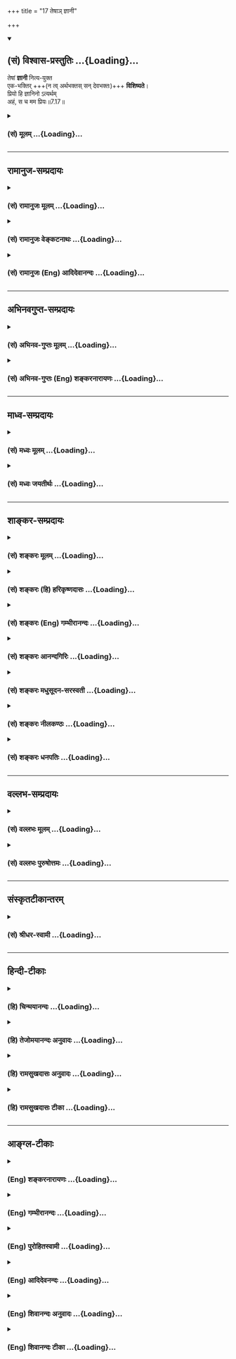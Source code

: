 +++
title = "17 तेषाञ् ज्ञानी"

+++
<div class="js_include" newlevelforh1="2" title="(सं) विश्वास-प्रस्तुतिः" unfilled url="/purANam_vaiShNavam/mahAbhAratam/06-bhIShma-parva/03-bhagavad-gItA-parva/saMskRtam/vishvAsa-prastutiH/07_jnAna-vijnAna-yogaH/17_teShA~n_jnAnI.md">
<details open><summary><h2>(सं) विश्वास-प्रस्तुतिः ...{Loading}...</h2></summary>

तेषां **ज्ञानी** नित्य-युक्त  
एक-भक्तिर् +++(न त्व् अर्थभक्तस् सन् देवभक्तः)+++ **विशिष्यते**।  
प्रियो हि ज्ञानिनो ऽत्यर्थम्  
अहं, स च मम प्रियः॥7.17॥
</details>
</div>
<div class="js_include collapsed" newlevelforh1="3" title="(सं) मूलम्" unfilled url="/purANam_vaiShNavam/mahAbhAratam/06-bhIShma-parva/03-bhagavad-gItA-parva/saMskRtam/mUlam/07_jnAna-vijnAna-yogaH/17_teShA~n_jnAnI.md">
<details><summary><h3>(सं) मूलम् ...{Loading}...</h3></summary>

तेषां ज्ञानी नित्ययुक्त एकभक्तिर्विशिष्यते।  
प्रियो हि ज्ञानिनोऽत्यर्थमहं स च मम प्रियः।।7.17।।
</details>
</div>


_________________
## रामानुज-सम्प्रदायः
<div class="js_include collapsed" newlevelforh1="3" title="(सं) रामानुजः मूलम्" unfilled url="/purANam_vaiShNavam/mahAbhAratam/06-bhIShma-parva/03-bhagavad-gItA-parva/saMskRtam/rAmAnujaH/mUlam/07_jnAna-vijnAna-yogaH/17_teShA~n_jnAnI.md">
<details><summary><h3>(सं) रामानुजः मूलम् ...{Loading}...</h3></summary>

।।7.17।।**तेषां ज्ञानी विशिष्यते** कुतः **नित्ययुक्त एकभक्तिः** इति च।
तस्य हि मदेकप्राप्यस्य मया योगो नित्यः। इतरयोस्तु
यावत्स्वाभिलषितप्राप्ति मया योगः। तथा ज्ञानिनो मयि एकस्मिन् एव भक्तिः
इतरयोः तु स्वाभिलषिते तत्साधनत्वेन मयि च। अतः स एव विशिष्यते।  
  
किं च **प्रियो हि ज्ञानिनोऽत्यर्थम् अहम्** अत्र अत्यर्थशब्दो अभिधेयवचनः
ज्ञानिनः अहं यथा प्रियः तथा मया सर्वज्ञेन सर्वशक्तिना अपि अभिधातुं न
शक्यते इत्यर्थः प्रियत्वस्य इयत्तारहितत्वात्। यथा ज्ञानिनाम् अग्रेसरस्य
प्रह्लादस्य स त्वासक्तमतिः कृष्णे देश्यमानो महोरगैः। न विवेदात्मनो
गात्रं तत्स्मृत्याह्लादसंस्थितः (वि॰ पु॰ 1।17।39) इति **सः** अपि तथा एव
**मम प्रियः।**

</details>
</div>
<div class="js_include collapsed" newlevelforh1="3" title="(सं) रामानुजः वेङ्कटनाथः" unfilled url="/purANam_vaiShNavam/mahAbhAratam/06-bhIShma-parva/03-bhagavad-gItA-parva/saMskRtam/rAmAnujaH/venkaTanAthaH/07_jnAna-vijnAna-yogaH/17_teShA~n_jnAnI.md">
<details><summary><h3>(सं) रामानुजः वेङ्कटनाथः ...{Loading}...</h3></summary>

  
  
।।7.17।। एवं भक्तभेद उक्तः तत्र प्रबुद्धस्य श्रैष्ठ्यं दर्शयति तेषामिति।
इममेवार्थं परस्तादपि वक्ष्यति चतुर्विधा मम जना भक्ता एव हि ते श्रुताः।
तेषामेकान्तिनः श्रेष्ठास्ते चैवानन्यदेवताः।। अहमेव गतिस्तेषां निराशीः
कर्मकारिणाम्। ये तु शिष्टास्त्रयो भक्ताः फलकामा हि ते मताः।। सर्वे
च्यवनधर्माणः प्रतिबुद्धस्तु मोक्षभाक् म.भा.12।341।33.35 इति। तेषामिति
निर्धारणे षष्ठी। विशिष्यते श्रेष्ठतम इत्यर्थः। किं प्रशंसामात्रार्थमिदं
इति शङ्कतेकुत इति। वैशिष्ट्यहेतुपरं विशेषणद्वयमित्याहनित्ययुक्तः
एकभक्तिरिति चेति। ज्ञानिनो हीत्यादि प्रापकस्य तस्यैव
प्राप्यत्वात्फलदशायामपि। योगोऽनुवृत्त इत्यर्थः।
आर्तस्यार्थार्थिनश्चैकाधिकारित्वनिर्णयादितरयोरिति द्विवचनम्।
एतेनात्मार्थिनः फलदशायां परमात्मनो भोग्यतयाऽनुसन्धानं नास्तीति सिद्धम्।
एकस्मिन् भक्तिर्यस्य स एकभक्तिरिति व्यधिकरणबहुव्रीहिः।
एकशब्दाभिप्रेतमुपास्यफलयोरभेदं दर्शयितुंएकस्मिन्नेवेत्यवधारणम्। प्रियो हि
इत्यादिना हेत्वन्तरमुच्यत इत्यभिप्रायेणाह किञ्चेति। अतिशयितकाष्ठां
वक्तुमाह अर्थशब्दोऽभिधेयवचन इति। अत्यर्थमत्यभिधेयम् अभिधेयातिक्रमणं
चात्राभिधेयान्तराद्द्वैलक्षण्यम्
तच्चाभिधातुमशक्यतेत्यभिप्रायेणाहज्ञानिनोऽहमिति। अभिधातुमशक्यं
इत्यस्येश्वरवचनत्वात्तेनाप्यशक्यमिति फलितमित्यभिप्रायेणोक्तंमयेत्यादिना।
ननु सर्वज्ञेन यदज्ञातं तदसदेव स्यात् यत्र चासावशक्तः तत्र
चास्यानीश्वरत्वं स्यादित्यत्राह प्रियत्वस्येति
गगनकुसुमादिवदसत्त्वनिबन्धनमज्ञानं न दोषाय अन्यथा भ्रान्तत्वप्रसङ्गात्।
इयत्ताया अभावादेव तद्वाचकः शब्दोऽपि नास्तीति तदप्रयोगोऽपि
नाशक्तिहेतुरिति भावः। हिशब्दद्योतितां प्रसिद्धिमुदाहरति
यथेति। ज्ञानिनामग्रेसरस्येत्यनेन जन्मसिद्धनिरतिशयज्ञानवत्त्वं
बाधकवचनादिभिर्बिभीषिकासहस्रैश्चाकम्पितत्वं विवक्षितम्। कृषिर्भूवाचकः
शब्दो णश्च निर्वृतिवाचकः म.भा.5।70।5 इति कृष्णशब्देनात्र
निर्वृतिहेतुत्वादिकं विवक्षितम्। प्रवाहानादिकृष्णावतारकृतकालियमर्दनसूचनं
वा भक्तदुःखानां कर्षणाद्वा कृष्णः तीव्रदुःखहेतुसद्भावेऽपि दुःखानुभवाभावो
निरतिशयप्रीत्यन्तरमत्ततयेति भावः। आत्मज्ञानमपि तदानीं मृग्यं किं
पुनर्गृहादिकल्पशरीरज्ञानमित्यात्मनो गात्रमित्यस्य भावः। स च मम प्रियः
इत्यत्राप्यत्यर्थशब्दः समुच्चयसामर्थ्यादर्थस्वभावाच्चानुषक्त
इत्यभिप्रायेणाह तथैवेति। यथाऽहं त्रिविधपरिच्छेदरहित
निरतिशयानन्दस्वरूपोऽनन्तगुणविभूतिर्ज्ञानिनः प्रियस्तथाऽयमेक एव ज्ञानी मम
निरतिशयप्रीतिविषय इत्युक्तं भवति। स च मम प्रियः इत्यत्र निरतिशयप्रीतिं
कुर्वतोऽपि महोदारस्येश्वरस्यापि तत्प्रीत्युपाधिकप्रीतिकरणादतृप्तिः
सूचितेति केचिदाचार्याः।  
  

</details>
</div>
<div class="js_include collapsed" newlevelforh1="3" title="(सं) रामानुजः (Eng) आदिदेवानन्दः" unfilled url="/purANam_vaiShNavam/mahAbhAratam/06-bhIShma-parva/03-bhagavad-gItA-parva/saMskRtam/rAmAnujaH/english/AdidevAnandaH/07_jnAna-vijnAna-yogaH/17_teShA~n_jnAnI.md">
<details><summary><h3>(सं) रामानुजः (Eng) आदिदेवानन्दः ...{Loading}...</h3></summary>

7.17 Of these four, 'the man of knowledge' is the foremost. Why; Because
of being ever with Me in Yoga and devoted to the One only. To the man of
knowledge the attainment of Myself being the only end in view, he is
ever with Me. As for the others, they contemplate on Me only until the
fulfilment of their desires. But to the man of knowledge, there is
single-minded devotion to Me only. Unlike him, the others, want only the
objects of their desire and they are devoted to Me only as a means for
gaining them. Hence he, the man of knowledge, alone is the foremost.
Further I am very dear to the man of knowledge. Here the term 'artha' in
relation to the expression 'athyartham' denotes 'what cannot be
expressed adeately.' That is, even I, the omniscient and omnipotent, is
unable to express how much I am dear to the Jnanin, since there is no
such limit as 'this much' for this love. Such is the meaning. As in the
case of Prahlada, the foremost among men of knowledge, it is said: 'But
he with his thoughts firmly fixed on Krsna while being bitten by the
great serpents, felt no pain from the wounds, being immersed in
rapturous recollections of Him' (V. P., 1.17.39). I reciprocate this
love infinitely.

</details>
</div>


_________________
## अभिनवगुप्त-सम्प्रदायः
<div class="js_include collapsed" newlevelforh1="3" title="(सं) अभिनव-गुप्तः मूलम्" unfilled url="/purANam_vaiShNavam/mahAbhAratam/06-bhIShma-parva/03-bhagavad-gItA-parva/saMskRtam/abhinava-guptaH/mUlam/07_jnAna-vijnAna-yogaH/17_teShA~n_jnAnI.md">
<details><summary><h3>(सं) अभिनव-गुप्तः मूलम् ...{Loading}...</h3></summary>

।।7.16 7.19।। चतुर्विधा इत्यादि सुदुर्लभ इत्यन्तम्। ये तु मां भजन्ते ते
सुकृतिनः। ते च चत्वारः। सर्वे चैते उदाराः। यतः अन्ये कृपणबुद्धयः
आर्त्तिनिवारणम् अर्थादि च तुल्यपाणिपादोदरशरीरसत्त्वेभ्योऽधिकतरं वा
आत्मन्यूनेभ्यो मार्गयन्ते। ज्ञान्यपेक्षया तु ते न्यूनसत्त्वाः यतः तेषां
तावत्यपि भेदोऽस्ति भगवतः इदमहमभिलष्यामि इति भेदस्य स्फुटप्रतिभासात्।
ज्ञानी तु मामेवाभेदतया अवलम्बते इति +++(S omits इति)+++ ततोऽहमभिन्न एव। तस्य च
अहमेव प्रियः न तु फलम्। अत एव स वासुदेव एव सर्वम् इत्येव +++(S वासुदेवः
सर्वमेवम्)+++ दृढप्रतिपत्तिपवित्रीकृतहृदयः।

</details>
</div>
<div class="js_include collapsed" newlevelforh1="3" title="(सं) अभिनव-गुप्तः (Eng) शङ्करनारायणः" unfilled url="/purANam_vaiShNavam/mahAbhAratam/06-bhIShma-parva/03-bhagavad-gItA-parva/saMskRtam/abhinava-guptaH/english/shankaranArAyaNaH/07_jnAna-vijnAna-yogaH/17_teShA~n_jnAnI.md">
<details><summary><h3>(सं) अभिनव-गुप्तः (Eng) शङ्करनारायणः ...{Loading}...</h3></summary>

7.17 See Comment under 7.19

</details>
</div>


_________________
## माध्व-सम्प्रदायः
<div class="js_include collapsed" newlevelforh1="3" title="(सं) मध्वः मूलम्" unfilled url="/purANam_vaiShNavam/mahAbhAratam/06-bhIShma-parva/03-bhagavad-gItA-parva/saMskRtam/madhvaH/mUlam/07_jnAna-vijnAna-yogaH/17_teShA~n_jnAnI.md">
<details><summary><h3>(सं) मध्वः मूलम् ...{Loading}...</h3></summary>

।।7.17।। एकस्मिन्नेव भक्तिरित्येकभक्तिः। तच्चोक्तं गारुडे मय्येव
भक्तिर्नान्यत्र एकभक्तिः स उच्यते इति।

</details>
</div>
<div class="js_include collapsed" newlevelforh1="3" title="(सं) मध्वः जयतीर्थः" unfilled url="/purANam_vaiShNavam/mahAbhAratam/06-bhIShma-parva/03-bhagavad-gItA-parva/saMskRtam/madhvaH/jayatIrthaH/07_jnAna-vijnAna-yogaH/17_teShA~n_jnAnI.md">
<details><summary><h3>(सं) मध्वः जयतीर्थः ...{Loading}...</h3></summary>

।।7.17।। एका भक्तिर्यस्येति विग्रहे भक्तिशब्दस्य
प्रियादित्वात्तस्मिन्परतः पूर्वपदस्य पुंवद्भावो न सिध्यतीत्यालोच्याह
**एकस्मिन्ने**वेति। अस्य इत्यध्याहार्यम्। तथापि वैयधिकरण्यात्
बहुव्रीहिर्न सिद्ध्यतीति चेत् न आगमसिद्धत्वाच्चेत्याह **तच्चे**ति।
यस्येत्युपस्कर्तव्यम्।

</details>
</div>


_________________
## शाङ्कर-सम्प्रदायः
<div class="js_include collapsed" newlevelforh1="3" title="(सं) शङ्करः मूलम्" unfilled url="/purANam_vaiShNavam/mahAbhAratam/06-bhIShma-parva/03-bhagavad-gItA-parva/saMskRtam/shankaraH/mUlam/07_jnAna-vijnAna-yogaH/17_teShA~n_jnAnI.md">
<details><summary><h3>(सं) शङ्करः मूलम् ...{Loading}...</h3></summary>

।।7.17।। **तेषां** चतुर्णां मध्ये **ज्ञानी** तत्त्ववित् तत्त्ववित्त्वात्
**नित्ययुक्तः** भवति एकभक्तिश्च अन्यस्य भजनीयस्य अदर्शनात् अतः **स
एकभक्तिः विशिष्यते** विशेषम् आधिक्यम् आपद्यते अतिरिच्यते इत्यर्थः।
**प्रियो हि** यस्मात् अहम् आत्मा **ज्ञानिनः** अतः तस्य **अहम् अत्यर्थं**
प्रियः प्रसिद्धं हि लोके आत्मा प्रियो भवति इति। तस्मात् ज्ञानिनः
आत्मत्वात् वासुदेवः प्रियो भवतीत्यर्थः। **स च** ज्ञानी **मम** वासुदेवस्य
आत्मैवेति मम अत्यर्थं **प्रियः**।। न तर्हि आर्तादयः त्रयः वासुदेवस्य
प्रियाः न किं तर्हि

</details>
</div>
<div class="js_include collapsed" newlevelforh1="3" title="(सं) शङ्करः (हि) हरिकृष्णदासः" unfilled url="/purANam_vaiShNavam/mahAbhAratam/06-bhIShma-parva/03-bhagavad-gItA-parva/saMskRtam/shankaraH/hindI/harikRShNadAsaH/07_jnAna-vijnAna-yogaH/17_teShA~n_jnAnI.md">
<details><summary><h3>(सं) शङ्करः (हि) हरिकृष्णदासः ...{Loading}...</h3></summary>

।।7.17।। उन चार प्रकारके भक्तोंमें जो ज्ञानी है अर्थात् यथार्थ तत्त्वको
जाननेवाला है वह तत्त्ववेत्ता होनेके कारण सदा मुझमें स्थित है और उसकी
दृष्टिमें अन्य किसी भजनेयोग्य वस्तुका अस्तित्व न रहनेके कारण वह केवल एक
मुझ परमात्मामें ही अनन्य भक्तिवाला होता है। इसलिये वह अनन्य प्रेमी (
ज्ञानी भक्त ) श्रेष्ठ माना जाता है। ( अन्य तीनोंकी अपेक्षा ) अधिक उच्च
कोटिका समझा जाता है। क्योंकि मैं ज्ञानीका आत्मा हूँ इसलिये उसको अत्यन्त
प्रिय हूँ। संसारमें यह प्रसिद्ध ही है कि आत्मा ही प्रिय होता है। इसलिये
ज्ञानीका आत्मा होनेके कारण भगवान् वासुदेव उसे अत्यन्त प्रिय होता है। यह
अभिप्राय है। तथा वह ज्ञानी भी मुझ वासुदेवका आत्मा ही है अतः वह मेरा
अत्यन्त प्रिय है।

</details>
</div>
<div class="js_include collapsed" newlevelforh1="3" title="(सं) शङ्करः (Eng) गम्भीरानन्दः" unfilled url="/purANam_vaiShNavam/mahAbhAratam/06-bhIShma-parva/03-bhagavad-gItA-parva/saMskRtam/shankaraH/english/gambhIrAnandaH/07_jnAna-vijnAna-yogaH/17_teShA~n_jnAnI.md">
<details><summary><h3>(सं) शङ्करः (Eng) गम्भीरानन्दः ...{Loading}...</h3></summary>

7.17 Tesam, of them, among the four; jnani, the man of Knowledge, the
knower of Reality, is nitya-yuktah, endowed with constant steadfastness
as a result of being a knower of Reality; and he also becomes
eka-bhaktih, endowed with one-pointed devotion, because he finds no one
else whom he can adore. Conseently, that person of one-pointed devotion
visisyate, excels, becomes superior, i.e. he surpasses (the others). Hi,
since; I, the Self, am priyah, dear; jnaninah, to the man of Knowledge;
therefore aham, I; am atyartham, very much; priyah, dear to him. It is
indeed a well known fact in the world that the Self is dear. The
meaning, therefore, is that Vasudeva, being the Self of the man of
Knowledge, is dear to him. And sah, he, the man of Knowledge, being the
very Self of Me who am Vasudeva; is very much priyah, dear; mama, to Me.
'If that be so, then the other three-the afflicted and the others-are
not dear to Vasudeva;' 'This is not so!' 'What then;'

</details>
</div>
<div class="js_include collapsed" newlevelforh1="3" title="(सं) शङ्करः आनन्दगिरिः" unfilled url="/purANam_vaiShNavam/mahAbhAratam/06-bhIShma-parva/03-bhagavad-gItA-parva/saMskRtam/shankaraH/AnandagiriH/07_jnAna-vijnAna-yogaH/17_teShA~n_jnAnI.md">
<details><summary><h3>(सं) शङ्करः आनन्दगिरिः ...{Loading}...</h3></summary>

।।7.17।। चतुर्विधानां तेषां सुकृतिनां भगवदभिमुखानां तुल्यत्वमाशङ्क्याह
**तेषामिति।** तस्य विशिष्यमाणत्वे हेतुमाह **प्रियो हीति।**
नित्ययुक्तत्वं भगवत्यात्मनि सदा समाहितचेतस्त्वम् असारे संसारे भगवानेव
सारः सोऽहमस्मीत्येकस्मिन्नद्वितीये स्वस्मादत्यन्तमभिन्ने भगवति भक्तिः
स्नेहविशेषोऽस्येत्येकभक्तिः। तस्याधिक्ये हेतुं विवृणोति **प्रियो
हीत्यादिना।** भगवतो ज्ञानिनश्च परस्परं प्रेमास्पदत्वे प्रसिद्धिं
प्रमाणयति **प्रसिद्धं हीति।** आत्मनो ज्ञानिनं प्रति प्रियत्वेऽपि भगवतो
वासुदेवस्य कथं तं प्रति प्रियत्वमित्याशङ्क्याह **तस्मादिति।** अहं
ज्ञानिनो निरुपाधिकप्रेमास्पदं परमपुरुषार्थत्वेनात्मत्वेन च
गृहीतत्वादित्यर्थः। ज्ञानिनोऽपि भगवन्तं प्रति प्रियत्वं प्रकटयति **स
चेति।**

</details>
</div>
<div class="js_include collapsed" newlevelforh1="3" title="(सं) शङ्करः मधुसूदन-सरस्वती" unfilled url="/purANam_vaiShNavam/mahAbhAratam/06-bhIShma-parva/03-bhagavad-gItA-parva/saMskRtam/shankaraH/madhusUdana-sarasvatI/07_jnAna-vijnAna-yogaH/17_teShA~n_jnAnI.md">
<details><summary><h3>(सं) शङ्करः मधुसूदन-सरस्वती ...{Loading}...</h3></summary>

।।7.17।। चतुर्विधानामपि सुकृतित्वे नियतेऽपि सुकृताधिक्येन निष्कामतया
प्रेमाधिक्यात् चतुर्विधानां तेषां मध्ये
ज्ञानीतत्त्वज्ञानवान्निवृत्तसर्वकामो विशिष्यते सर्वतोऽतिरिच्यते।
सर्वोत्कृष्ट इत्यर्थः। यतो नित्ययुक्तो भगवति प्रत्यगभिन्ने सदा
समाहितचेता विक्षेपकाभावात्। अतएवैकभक्तिरेकस्मिन्भगवत्येव
भक्तिरनुरक्तिर्यस्य स तथा तस्यानुरक्तिविषयान्तराभावात्। हि यस्मात्
प्रियो निरुपाधिप्रेमास्पदमत्यर्थमत्यन्तमतिशयेन ज्ञानिनोऽहं प्रत्यगभिन्नः
परमात्मा सच तस्मादत्यर्थं मम परमेश्ववरस्य प्रियः। आत्मा प्रियोऽतिशयेन
भवतीति श्रुतिलोकयोः प्रसिद्धमेवेत्यर्थः।

</details>
</div>
<div class="js_include collapsed" newlevelforh1="3" title="(सं) शङ्करः नीलकण्ठः" unfilled url="/purANam_vaiShNavam/mahAbhAratam/06-bhIShma-parva/03-bhagavad-gItA-parva/saMskRtam/shankaraH/nIlakaNThaH/07_jnAna-vijnAna-yogaH/17_teShA~n_jnAnI.md">
<details><summary><h3>(सं) शङ्करः नीलकण्ठः ...{Loading}...</h3></summary>

।।7.17।। किं सर्वेऽपि समा एते सुकृतिन इति साधारण्येन विशेषणादत आह
**तेषामिति।** तेषां मध्ये ज्ञानी विशिष्यते। यतो नित्ययुक्तः। आर्तादयो हि
कामिनः कामपूर्तौ न मद्भजने युक्ता भवन्ति अयंतु नित्ययुक्त
एकभक्तिश्चैकभावेन भजनं करोति। तथाहि आर्ता रोगिणः सूर्यं भजन्ते जिज्ञासवः
सरस्वतीं अर्थार्थिनः कुबेरादीनिति तेषां तत्तत्कामार्थित्वेनानेकभक्तित्वं
दृश्यते। तस्य नित्ययुक्तत्वे एकभक्तित्वे च हेतुः हि यतः
ज्ञानिनोऽहमत्यर्थं प्रियः आत्मत्वादेव। आत्मा च प्रियः
निरुपाधिप्रेमगोचरत्वात्तदेतत्प्रेयः पुत्रात्प्रेयो
वित्तात्प्रेयोऽन्यस्मात्सर्वस्मादान्तरो यदयमात्मा इति श्रुतेश्च। सच
ज्ञानी मम प्रियो भक्तानां दुर्लभत्वादिति भावः।

</details>
</div>
<div class="js_include collapsed" newlevelforh1="3" title="(सं) शङ्करः धनपतिः" unfilled url="/purANam_vaiShNavam/mahAbhAratam/06-bhIShma-parva/03-bhagavad-gItA-parva/saMskRtam/shankaraH/dhanapatiH/07_jnAna-vijnAna-yogaH/17_teShA~n_jnAnI.md">
<details><summary><h3>(सं) शङ्करः धनपतिः ...{Loading}...</h3></summary>

।।7.17।। तेभ्यो ज्ञानिनः श्रैष्ठ्यमाह। तेषां चतुर्णा मध्ये ज्ञानी
विशिष्यते आधिक्यं प्राप्नोति। यतस्तत्त्ववित्त्वान्नित्ययुक्तः कदापि
मद्भजनं न त्यजति। यतएकमेवाद्वितीयं ब्रह्मतत्त्वमसि इत्यादि श्रुत्या
निर्णीते प्रत्यगभिन्ने मयि भगवति वासुदेवे भक्तिर्वृत्तिसंततिरुपा यस्य
सः। प्रेमास्पदे वस्तुनि भक्तिर्भवति प्रेमास्पदश्च श्रुत्या
लोकप्रसिद्य्धा चात्मा। हि यस्मादहं ज्ञानिन आत्मस्वादत्यर्थं अत्यन्तं
प्रियः। स च ज्ञानी मम वासुदेवस्यात्मैवातो ममात्यन्तं प्रियः।

</details>
</div>


_________________
## वल्लभ-सम्प्रदायः
<div class="js_include collapsed" newlevelforh1="3" title="(सं) वल्लभः मूलम्" unfilled url="/purANam_vaiShNavam/mahAbhAratam/06-bhIShma-parva/03-bhagavad-gItA-parva/saMskRtam/vallabhaH/mUlam/07_jnAna-vijnAna-yogaH/17_teShA~n_jnAnI.md">
<details><summary><h3>(सं) वल्लभः मूलम् ...{Loading}...</h3></summary>

।।7.17।। एतेषां मध्ये मुमुक्षुः मम ज्ञानी श्रेष्ठो मत इत्याह तेषां
ज्ञानीति। नित्यं योग उक्तलक्षणस्तद्वान् नित्ययुक्तः। तादृशश्च
मदीयमहिमज्ञानवान् तथा मय्येव पुरुषोत्तमे परमात्मनि विभावेकस्मिन् एका
निरपेक्षा भक्तिर्यस्य। इतरेषां तु स्वाभिलषिते तत्साधकत्वेन वा मयि वेत्यत
एव स विशिष्टो भवति। न केवलं स विशिष्टः किन्तु प्रियः परस्परमित्याह
प्रियो हीति। अहं ज्ञानिनोऽत्यर्थं प्रियः प्रेमविषयः स च ममेति
भजनात्ज्ञानी चेद्भजते कृष्णं तस्मान्नास्त्यधिकः परः इति निबन्धवाक्यात्।
सर्वेषां ममताविषयाणां मध्ये स्वात्मा प्रियः आनन्दरूपत्वात् स आत्मा
परमानन्दपरमात्मांशत्वादित्यर्थः। परमात्मनि प्रियत्वम्।

</details>
</div>
<div class="js_include collapsed" newlevelforh1="3" title="(सं) वल्लभः पुरुषोत्तमः" unfilled url="/purANam_vaiShNavam/mahAbhAratam/06-bhIShma-parva/03-bhagavad-gItA-parva/saMskRtam/vallabhaH/puruShottamaH/07_jnAna-vijnAna-yogaH/17_teShA~n_jnAnI.md">
<details><summary><h3>(सं) वल्लभः पुरुषोत्तमः ...{Loading}...</h3></summary>

  
  
।।7.17।। एवं चतुर्विधानुक्चैतेषु ज्ञानी मोक्षार्थं भजनकर्त्ता उत्तम
इत्याह तेषामिति। तेषां पूर्वोक्तचतुर्विधानां मध्ये ज्ञानी नित्ययुक्तः
नित्यं मया युक्त इत्यर्थः। एतेभ्यश्चतुर्विधेभ्योऽपि
एकभक्तिरनन्यत्वेनैकान्तभजनकृत् दासवत् स विशिष्यते उत्तमत्वेनेत्यर्थः।
तस्य विशेष्यधर्ममाह प्रिय इति। हीति निश्चयेन ज्ञानिनः सकाशात् अत्यर्थं
सर्वभावे अहमेव तस्य प्रियः। अतएव श्रीभागवते भगवद्वाक्यंमदन्यत्ते न
जानन्ति नाहं तेभ्यो मनागपि इति।  
  

</details>
</div>


_________________
## संस्कृतटीकान्तरम्
<div class="js_include collapsed" newlevelforh1="3" title="(सं) श्रीधर-स्वामी" unfilled url="/purANam_vaiShNavam/mahAbhAratam/06-bhIShma-parva/03-bhagavad-gItA-parva/saMskRtam/shrIdhara-svAmI/07_jnAna-vijnAna-yogaH/17_teShA~n_jnAnI.md">
<details><summary><h3>(सं) श्रीधर-स्वामी ...{Loading}...</h3></summary>

।।7.17।। एतेषां मध्ये ज्ञानी श्रेष्ठ इत्याह **तेषामिति।** तेषां मध्ये
ज्ञानी विशिष्टः। तत्र हेतवः नित्ययुक्तः। सदा मन्निष्ठः एकस्मिन्मय्येव
भक्तिर्यस्य सः। ज्ञानिनो देहाद्यभिमानाभावेन
चित्तविक्षेपाभावान्नित्ययुक्तत्वमेकान्तभक्तित्वं च संभवति नान्यस्य। अतएव
हि तस्याहमत्यन्तं प्रियः स च मम।
तस्मादेतैर्नित्ययुक्तत्वादिभिश्चतुर्भिर्हेतुभिः स उत्तम इत्यर्थः।

</details>
</div>


_________________
## हिन्दी-टीकाः
<div class="js_include collapsed" newlevelforh1="3" title="(हि) चिन्मयानन्दः" unfilled url="/purANam_vaiShNavam/mahAbhAratam/06-bhIShma-parva/03-bhagavad-gItA-parva/hindI/chinmayAnandaH/07_jnAna-vijnAna-yogaH/17_teShA~n_jnAnI.md">
<details><summary><h3>(हि) चिन्मयानन्दः ...{Loading}...</h3></summary>

।।7.17।। चतुर्विध भक्तों की परस्पर तुलना करके भगवान् कहते हैं कि जो
ज्ञानी भक्त मुझसे नित्ययुक्त है और आत्मस्वरूप के साथ जिसकी अनन्य भक्ति
है वह सर्वश्रेष्ठ है क्योंकि आत्मतत्त्व से भिन्न किसी अन्य विषय में उसका
मन विचरण नहीं करता है। जब तक साधक को अपने ध्येय का स्वरूप निश्चित रूप से
ज्ञात नहीं होता है तब तक मन की एकाग्रता भी प्राप्त नहीं की जा सकती है।
एक भक्ति का अर्थ है साधक के मन में आत्मसाक्षात्कार की ही एक वृत्ति बनी
रहना। एक भक्ति को पाने के लिए साधक को अपने मन की विषयाभिमुखी प्रवृत्तियों
को विषय से निवृत्त करना आवश्यक होता है। ज्ञानी व्यक्ति किसी वस्तु की
प्राप्ति के लिए नहीं वरन् अपने मन की उन प्रवृत्तियों को नष्ट करने के लिए
ईश्वर का आह्वान करता है जिसके कारण उसके मन की शक्ति का जगत् के मिथ्या
आकर्षणों में व्यर्थ अपव्यय होता है। अत स्वाभाविक है कि आत्मस्वरूप में
स्थित भगवान् श्रीकृष्ण ऐसे ज्ञानी पुरुष को सर्वश्रेष्ठ मानते हैं जिसके
मन में आत्मानुभूति के अतिरिक्त अन्य कोई कामना ही नहीं रहती। ज्ञानी को मैं
अत्यन्त प्रिय हूँ। प्रेम का मापदण्ड है प्रियतम के साथ हुआ तादात्म्य।
वास्तव में आत्मसमर्पण की धुन पर ही प्रेम का गीत गाया जाता है।
निस्वार्थता प्रेम का आधार है। प्रेम की मांग है समस्त कालों एवं
परिस्थितियों में बिना किसी प्रतिदान की आशा के सर्वस्व दान। प्रेम के इस
स्वरूप को समझने पर ही ज्ञात होगा कि ज्ञानी भक्त का प्रेम ही वास्तविक
शुद्ध और पूर्ण प्रेम होता है। एकपक्षीय प्रेम की परिसमाप्ति कभी पूर्णत्व
में नहीं हो सकती। यहाँ भगवान् स्पष्ट कहते हैं ज्ञानी को मैं अत्यन्त
प्रिय हूँ और मुझे वह अत्यन्त प्रिय है। इस कथन में एक मनोवैज्ञानिक सत्य
छिपा हुआ है। प्रेम का यह सनातन नियम है कि वह निष्काम होने पर न केवल
पूर्णता को प्राप्त होता है वरन् उसमें एक दुष्ट को भी आदर्श बनाने की
विचित्र सार्मथ्य होती है। यह एक सुविचारित एवं सुविदित तथ्य है कि यदि किसी
व्यक्ति का मन किसी एक विशेष भावना जैसे दुख द्वेष मत्सर करुणा से भर जाता
है तो उसके समीपस्थ लोगों के मन पर भी उस तीव्र भावना का प्रभाव पड़ता है।
अत यदि हम किसी को निस्वार्थ शुद्ध प्रेम दे सकें तो हमारे दुष्ट शत्रु का
भी हृदय परिवर्तित हो सकता है। यह नियम है। यह मनोवैज्ञानिक सत्य भगवान् के
इस कथन में स्पष्ट होता है कि ज्ञानी को मैं और मुझे ज्ञानी अत्यन्त प्रिय
है। तब क्या आर्तादि भक्त भगवान् वासुदेव को प्रिय नहीं है ऐसी बात नहीं फिर
क्या कहते हैं

</details>
</div>
<div class="js_include collapsed" newlevelforh1="3" title="(हि) तेजोमयानन्दः अनुवादः" unfilled url="/purANam_vaiShNavam/mahAbhAratam/06-bhIShma-parva/03-bhagavad-gItA-parva/hindI/tejomayAnandaH/anuvAdaH/07_jnAna-vijnAna-yogaH/17_teShA~n_jnAnI.md">
<details><summary><h3>(हि) तेजोमयानन्दः अनुवादः ...{Loading}...</h3></summary>

।।7.17।। उनमें भी मुझ से नित्ययुक्त, अनन्य भक्ति वाला ज्ञानी श्रेष्ठ है,
क्योंकि ज्ञानी को मैं अत्यन्त प्रिय हूँ और वह मुझे अत्यन्त प्रिय है।।

</details>
</div>
<div class="js_include collapsed" newlevelforh1="3" title="(हि) रामसुखदासः अनुवादः" unfilled url="/purANam_vaiShNavam/mahAbhAratam/06-bhIShma-parva/03-bhagavad-gItA-parva/hindI/rAmasukhadAsaH/anuvAdaH/07_jnAna-vijnAna-yogaH/17_teShA~n_jnAnI.md">
<details><summary><h3>(हि) रामसुखदासः अनुवादः ...{Loading}...</h3></summary>

।।7.17।। उन चार भक्तोंमें मेरेमें निरन्तर लगा हुआ, अनन्यभक्तिवाला ज्ञानी
अर्थात् प्रेमी भक्त श्रेष्ठ है; क्योंकि ज्ञानी भक्तको मैं अत्यन्त प्रिय
हूँ और वह भी मेरेको अत्यन्त प्रिय है।

</details>
</div>
<div class="js_include collapsed" newlevelforh1="3" title="(हि) रामसुखदासः टीका" unfilled url="/purANam_vaiShNavam/mahAbhAratam/06-bhIShma-parva/03-bhagavad-gItA-parva/hindI/rAmasukhadAsaH/TIkA/07_jnAna-vijnAna-yogaH/17_teShA~n_jnAnI.md">
<details><summary><h3>(हि) रामसुखदासः टीका ...{Loading}...</h3></summary>

।।7.17।।***व्याख्या--*'तेषां ज्ञानी नित्ययुक्तः'** उन (अर्थार्थी, आर्त,
जिज्ञासु और ज्ञानी) भक्तोंमें ज्ञानी अर्थात् प्रेमी भक्त श्रेष्ठ है;
क्योंकि वह नित्ययुक्त है अर्थात् वह सदा-सर्वदा केवल भगवान्में ही लगा
रहता है। भगवान्के सिवाय दूसरे किसीमें वह किञ्चिन्मात्र भी नहीं लगता।
जैसे गोपियाँ गाय दुहते, दही बिलोते, धान कूटते आदि सभी लौकिक कार्य करते
हुए भी भगवान् श्रीकृष्णमें चित्तवाली रहती हैं **(टिप्पणी प₀ 420.2),**
ऐसे ही वह ज्ञानी भक्त लौकिक और पारमार्थिक सब क्रियाएँ करते समय
सदा-सर्वदा भगवान्से जुड़ा रहता है। भगवान्का सम्बन्ध रखते हुए ही उसकी सब
क्रियाएँ होती हैं।

</details>
</div>


_________________
## आङ्ग्ल-टीकाः
<div class="js_include collapsed" newlevelforh1="3" title="(Eng) शङ्करनारायणः" unfilled url="/purANam_vaiShNavam/mahAbhAratam/06-bhIShma-parva/03-bhagavad-gItA-parva/english/shankaranArAyaNaH/07_jnAna-vijnAna-yogaH/17_teShA~n_jnAnI.md">
<details><summary><h3>(Eng) शङ्करनारायणः ...{Loading}...</h3></summary>

7.17. Of them, the man of wisdom, being always attached \[to Me\] with
single-pointed devotion excels \[others\]. For, I am dear to the man of
wisdom above all personal gains and he is dear to Me.

</details>
</div>
<div class="js_include collapsed" newlevelforh1="3" title="(Eng) गम्भीरानन्दः" unfilled url="/purANam_vaiShNavam/mahAbhAratam/06-bhIShma-parva/03-bhagavad-gItA-parva/english/gambhIrAnandaH/07_jnAna-vijnAna-yogaH/17_teShA~n_jnAnI.md">
<details><summary><h3>(Eng) गम्भीरानन्दः ...{Loading}...</h3></summary>

7.17 Of them, the man of Knowledge, endowed with constant steadfastness
and one-pointed devotion, excels. For I am very much dear to the man of
Knowledge, and he too is dear to Me.

</details>
</div>
<div class="js_include collapsed" newlevelforh1="3" title="(Eng) पुरोहितस्वामी" unfilled url="/purANam_vaiShNavam/mahAbhAratam/06-bhIShma-parva/03-bhagavad-gItA-parva/english/purohitasvAmI/07_jnAna-vijnAna-yogaH/17_teShA~n_jnAnI.md">
<details><summary><h3>(Eng) पुरोहितस्वामी ...{Loading}...</h3></summary>

7.17 Of all of these, he who has gained wisdom, who meditates on Me
without ceasing, devoting himself only to Me, he is the best; for by the
wise man I am exceedingly beloved and the wise man, too, is beloved by
Me.

</details>
</div>
<div class="js_include collapsed" newlevelforh1="3" title="(Eng) आदिदेवनन्दः" unfilled url="/purANam_vaiShNavam/mahAbhAratam/06-bhIShma-parva/03-bhagavad-gItA-parva/english/AdidevanandaH/07_jnAna-vijnAna-yogaH/17_teShA~n_jnAnI.md">
<details><summary><h3>(Eng) आदिदेवनन्दः ...{Loading}...</h3></summary>

7.17 Of these, the man of knowledge, being ever with Me in Yoga and
devoted to the One only, is the foremost; for I am very dear to the man
of knowledge and he too is dear to Me.

</details>
</div>
<div class="js_include collapsed" newlevelforh1="3" title="(Eng) शिवानन्दः अनुवादः" unfilled url="/purANam_vaiShNavam/mahAbhAratam/06-bhIShma-parva/03-bhagavad-gItA-parva/english/shivAnandaH/anuvAdaH/07_jnAna-vijnAna-yogaH/17_teShA~n_jnAnI.md">
<details><summary><h3>(Eng) शिवानन्दः अनुवादः ...{Loading}...</h3></summary>

7.17 Of them the wise, ever steadfast and devoted to the One, excels (is
the best); for I am exceedingly dear to the wise and he is dear to Me.

</details>
</div>
<div class="js_include collapsed" newlevelforh1="3" title="(Eng) शिवानन्दः टीका" unfilled url="/purANam_vaiShNavam/mahAbhAratam/06-bhIShma-parva/03-bhagavad-gItA-parva/english/shivAnandaH/TIkA/07_jnAna-vijnAna-yogaH/17_teShA~n_jnAnI.md">
<details><summary><h3>(Eng) शिवानन्दः टीका ...{Loading}...</h3></summary>

7.17 तेषाम् of them; ज्ञानी the wise; नित्ययुक्तः ever steadfast;
एकभक्तिः whose devotion is to the One; विशिष्यते excels; प्रियः dear; हि
verily; ज्ञानिनः of the wise; अत्यर्थम् exceedingly; अहम् I; सः he; च
and; मम of Me; प्रियः dear.Commentary Ekabhaktih means unswerving;
singleminded devotion to the Supreme Being.The JnaniBhakta is beyond all
cults or creeds or formal religion or rules of society. As the wise man
is constantly harmonised and as he is devoted to the One; he is regarded
as superior to all the other devotees. As I am his very Self or
Antaratma; I am extremely dear to him. Everybody loves his own Self
most. The Self is very dear to everybody. The wise man is My very Self
and he is ear to Me also. (Cf.II.49IX.29XII.14;17and19)

</details>
</div>
